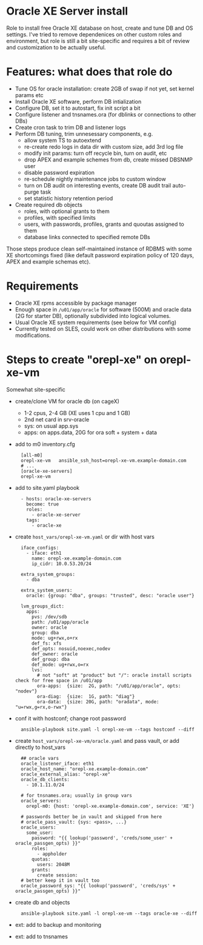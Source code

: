 Oracle XE Server install
========================

Role to install free Oracle XE database on host, create and tune DB and OS settings.
I've tried to remove dependenices on other custom roles and environment, but role
is still a bit site-specific and requires a bit of review and customization to be
actually useful.

Features: what does that role do
================================
- Tune OS for oracle installation: create 2GB of swap if not yet, set kernel params etc
- Install Oracle XE software, perform DB intialization
- Configure DB, set it to autostart, fix init script a bit
- Configure listener and tnsnames.ora (for dblinks or connections to other DBs)
- Create cron task to trim DB and listener logs
- Perform DB tuning, trim unnesessary components, e.g.
    - allow system TS to autoextend
    - re-create redo logs in data dir with custom size, add 3rd log file
    - modify init params: turn off recycle bin, turn on audit, etc
    - drop APEX and example schemes from db, create missed DBSNMP user
    - disable password expiration
    - re-schedule nightly maintenance jobs to custom window
    - turn on DB audit on interesting events, create DB audit trail auto-purge task
    - set statistic history retention period
- Create required db objects
    - roles, with optional grants to them
    - profiles, with specified limits
    - users, with passwords, profiles, grants and quoutas assigned to them
    - database links connected to specified remote DBs

Those steps produce clean self-maintained instance of RDBMS with some XE shortcomings
fixed (like default password expiration policy of 120 days, APEX and example schemas
etc).

Requirements
============
- Oracle XE rpms accessible by package manager
- Enough space in `/u01/app/oracle` for software (500M) and oracle data (2G for starter DB),
  optionally subdivided into logical volumes.
- Usual Oracle XE system requirements (see below for VM config)
- Currently tested on SLES, could work on other distributions with some modifications.

Steps to create "orepl-xe" on orepl-xe-vm
=========================================

Somewhat site-specific

- create/clone VM for oracle db (on cageX)
    - 1-2 cpus, 2-4 GB (XE uses 1 cpu and 1 GB)
    - 2nd net card in srv-oracle
    - sys: on usual app.sys
    - apps: on apps.data, 20G for ora soft + system + data
- add to m0 inventory.cfg

        [all-m0]
        orepl-xe-vm   ansible_ssh_host=orepl-xe-vm.example-domain.com
        # ...
        [oracle-xe-servers]
        orepl-xe-vm

- add to site.yaml playbook

        - hosts: oracle-xe-servers
          become: true
          roles:
            - oracle-xe-server
          tags:
            - oracle-xe

- create `host_vars/orepl-xe-vm.yaml` or dir with host vars

        iface_configs:
          - iface: eth1
            name: orepl-xe.example-domain.com
            ip_cidr: 10.0.53.20/24

        extra_system_groups:
          - dba

        extra_system_users:
          oracle: {group: "dba", groups: "trusted", desc: "oracle user"}

        lvm_groups_dict:
          apps:
            pvs: /dev/sdb
            path: /u01/app/oracle
            owner: oracle
            group: dba
            mode: ug+rwx,o+rx
            def_fs: xfs
            def_opts: nosuid,noexec,nodev
            def_owner: oracle
            def_group: dba
            def_mode: ug+rwx,o=rx
            lvs:
              # not "soft" at "product" but "/": oracle install scripts check for free space in /u01/app
              ora-apps:  {size:  2G, path: "/u01/app/oracle", opts: "nodev"}
              ora-diag:  {size:  1G, path: "diag"}
              ora-data:  {size: 20G, path: "oradata", mode: "u=rwx,g=rx,o-rwx"}

- conf it with hostconf; change root password

        ansible-playbook site.yaml -l orepl-xe-vm --tags hostconf --diff

- create `host_vars/orepl-xe-vm/oracle.yaml` and pass vault, or add directly to host_vars

        ## oracle vars
        oracle_listener_iface: eth1
        oracle_host_name: "orepl-xe.example-domain.com"
        oracle_external_alias: "orepl-xe"
        oracle_db_clients:
          - 10.1.11.0/24

        # for tnsnames.ora; usually in group vars
        oracle_servers:
          orepl-m0: {host: 'orepl-xe.example-domain.com', service: 'XE'}

        # passwords better be in vault and skipped from here
        # oracle_pass_vault: {sys: <pass>, ...}
        oracle_users:
          some_user:
            password: "{{ lookup('password', 'creds/some_user' + oracle_passgen_opts) }}"
            roles:
              - appholder
            quotas:
              users: 2048M
            grants:
              create session:
        # better keep it in vault too
        oracle_password_sys: "{{ lookup('password', 'creds/sys' + oracle_passgen_opts) }}"

- create db and objects

        ansible-playbook site.yaml -l orepl-xe-vm --tags oracle-xe --diff

- ext: add to backup and monitoring
- ext: add to tnsnames
